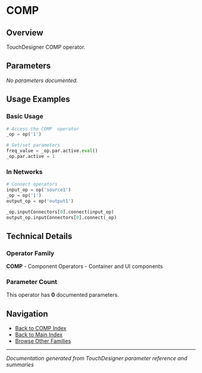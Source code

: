 # COMP

## Overview

TouchDesigner COMP operator.

## Parameters

*No parameters documented.*

## Usage Examples

### Basic Usage

```python
# Access the COMP  operator
_op = op('1')

# Get/set parameters
freq_value = _op.par.active.eval()
_op.par.active = 1
```

### In Networks

```python
# Connect operators
input_op = op('source1')
_op = op('1')
output_op = op('output1')

_op.inputConnectors[0].connect(input_op)
output_op.inputConnectors[0].connect(_op)
```

## Technical Details

### Operator Family

**COMP** - Component Operators - Container and UI components

### Parameter Count

This operator has **0** documented parameters.

## Navigation

- [Back to COMP Index](../COMP/COMP_INDEX.md)
- [Back to Main Index](../OPERATORS_INDEX.md)
- [Browse Other Families](../OPERATORS_INDEX.md#quick-navigation)

---
*Documentation generated from TouchDesigner parameter reference and summaries*
